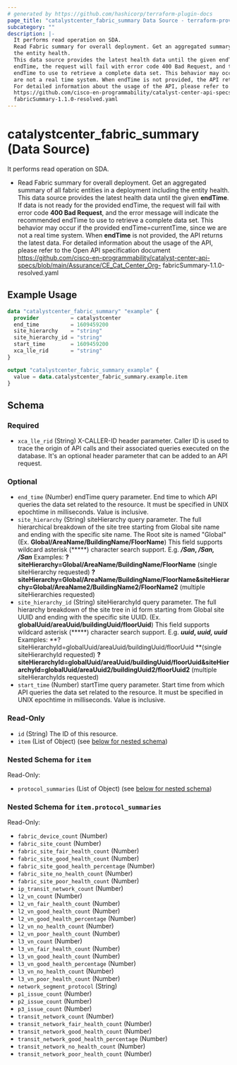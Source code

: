 ```yaml
---
# generated by https://github.com/hashicorp/terraform-plugin-docs
page_title: "catalystcenter_fabric_summary Data Source - terraform-provider-catalystcenter"
subcategory: ""
description: |-
  It performs read operation on SDA.
  Read Fabric summary for overall deployment. Get an aggregated summary of all fabric entities in a deployment including
  the entity health.
  This data source provides the latest health data until the given endTime. If data is not ready for the provided
  endTime, the request will fail with error code 400 Bad Request, and the error message will indicate the recommended
  endTime to use to retrieve a complete data set. This behavior may occur if the provided endTime=currentTime, since we
  are not a real time system. When endTime is not provided, the API returns the latest data.
  For detailed information about the usage of the API, please refer to the Open API specification document
  https://github.com/cisco-en-programmability/catalyst-center-api-specs/blob/main/Assurance/CECatCenter_Org-
  fabricSummary-1.1.0-resolved.yaml
---
```


# catalystcenter_fabric_summary (Data Source)

It performs read operation on SDA.

- Read Fabric summary for overall deployment. Get an aggregated summary of all fabric entities in a deployment including
the entity health.
This data source provides the latest health data until the given **endTime**. If data is not ready for the provided
endTime, the request will fail with error code **400 Bad Request**, and the error message will indicate the recommended
endTime to use to retrieve a complete data set. This behavior may occur if the provided endTime=currentTime, since we
are not a real time system. When **endTime** is not provided, the API returns the latest data.
For detailed information about the usage of the API, please refer to the Open API specification document
https://github.com/cisco-en-programmability/catalyst-center-api-specs/blob/main/Assurance/CE_Cat_Center_Org-
fabricSummary-1.1.0-resolved.yaml

## Example Usage

```terraform
data "catalystcenter_fabric_summary" "example" {
  provider          = catalystcenter
  end_time          = 1609459200
  site_hierarchy    = "string"
  site_hierarchy_id = "string"
  start_time        = 1609459200
  xca_lle_rid       = "string"
}

output "catalystcenter_fabric_summary_example" {
  value = data.catalystcenter_fabric_summary.example.item
}
```

<!-- schema generated by tfplugindocs -->
## Schema

### Required

- `xca_lle_rid` (String) X-CALLER-ID header parameter. Caller ID is used to trace the origin of API calls and their associated queries executed on the database. It's an optional header parameter that can be added to an API request.

### Optional

- `end_time` (Number) endTime query parameter. End time to which API queries the data set related to the resource. It must be specified in UNIX epochtime in milliseconds. Value is inclusive.
- `site_hierarchy` (String) siteHierarchy query parameter. The full hierarchical breakdown of the site tree starting from Global site name and ending with the specific site name. The Root site is named "Global" (Ex. **Global/AreaName/BuildingName/FloorName**)          This field supports wildcard asterisk (*****) character search support. E.g. ***/San*, */San, /San***          Examples:          **?siteHierarchy=Global/AreaName/BuildingName/FloorName** (single siteHierarchy requested)          **?siteHierarchy=Global/AreaName/BuildingName/FloorName&siteHierarchy=Global/AreaName2/BuildingName2/FloorName2** (multiple siteHierarchies requested)
- `site_hierarchy_id` (String) siteHierarchyId query parameter. The full hierarchy breakdown of the site tree in id form starting from Global site UUID and ending with the specific site UUID. (Ex. **globalUuid/areaUuid/buildingUuid/floorUuid**)          This field supports wildcard asterisk (*****) character search support. E.g. ***uuid*, *uuid, uuid***          Examples:          **?siteHierarchyId=globalUuid/areaUuid/buildingUuid/floorUuid **(single siteHierarchyId requested)          **?siteHierarchyId=globalUuid/areaUuid/buildingUuid/floorUuid&siteHierarchyId=globalUuid/areaUuid2/buildingUuid2/floorUuid2** (multiple siteHierarchyIds requested)
- `start_time` (Number) startTime query parameter. Start time from which API queries the data set related to the resource. It must be specified in UNIX epochtime in milliseconds. Value is inclusive.

### Read-Only

- `id` (String) The ID of this resource.
- `item` (List of Object) (see [below for nested schema](#nestedatt--item))

<a id="nestedatt--item"></a>
### Nested Schema for `item`

Read-Only:

- `protocol_summaries` (List of Object) (see [below for nested schema](#nestedobjatt--item--protocol_summaries))

<a id="nestedobjatt--item--protocol_summaries"></a>
### Nested Schema for `item.protocol_summaries`

Read-Only:

- `fabric_device_count` (Number)
- `fabric_site_count` (Number)
- `fabric_site_fair_health_count` (Number)
- `fabric_site_good_health_count` (Number)
- `fabric_site_good_health_percentage` (Number)
- `fabric_site_no_health_count` (Number)
- `fabric_site_poor_health_count` (Number)
- `ip_transit_network_count` (Number)
- `l2_vn_count` (Number)
- `l2_vn_fair_health_count` (Number)
- `l2_vn_good_health_count` (Number)
- `l2_vn_good_health_percentage` (Number)
- `l2_vn_no_health_count` (Number)
- `l2_vn_poor_health_count` (Number)
- `l3_vn_count` (Number)
- `l3_vn_fair_health_count` (Number)
- `l3_vn_good_health_count` (Number)
- `l3_vn_good_health_percentage` (Number)
- `l3_vn_no_health_count` (Number)
- `l3_vn_poor_health_count` (Number)
- `network_segment_protocol` (String)
- `p1_issue_count` (Number)
- `p2_issue_count` (Number)
- `p3_issue_count` (Number)
- `transit_network_count` (Number)
- `transit_network_fair_health_count` (Number)
- `transit_network_good_health_count` (Number)
- `transit_network_good_health_percentage` (Number)
- `transit_network_no_health_count` (Number)
- `transit_network_poor_health_count` (Number)
